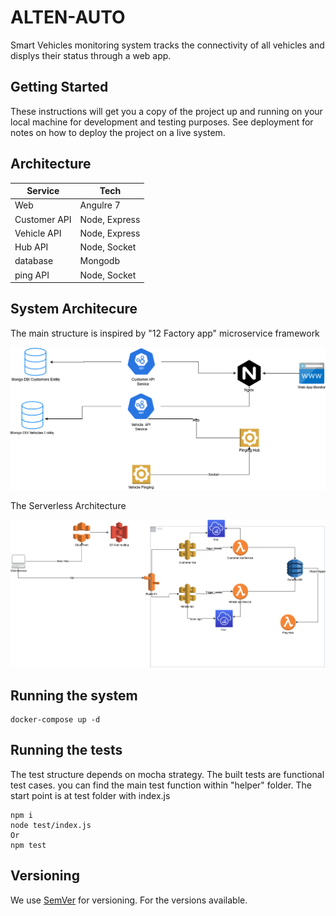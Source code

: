 # ALTEN-AUTO

Smart Vehicles monitoring system tracks the connectivity of all vehicles and displys their status through a web app.
## Getting Started

These instructions will get you a copy of the project up and running on your local machine for development and testing purposes. See deployment for notes on how to deploy the project on a live system.



## Architecture

| Service              | Tech             |
|------------------|----------------------|
| Web              | Angulre 7            |
| Customer API     | Node, Express        |
| Vehicle API      | Node, Express        |
| Hub API          | Node, Socket         |
| database         | Mongodb              |
| ping API         | Node, Socket         |



## System Architecure 
The main structure is inspired by "12 Factory app" microservice framework 

![Services Architecture](/structure/Alten-Veh.png)


The Serverless Architecture 

![Services Architecture](/structure/Alten-Serv.png)

## Running the system


```
docker-compose up -d 
```

## Running the tests

The test structure depends on mocha strategy. The built tests are functional test cases. you can find the main test function within "helper" folder. 
The start point is at test folder with index.js 

```
npm i 
node test/index.js
Or 
npm test
```

## Versioning

We use [SemVer](http://semver.org/) for versioning. For the versions available.

